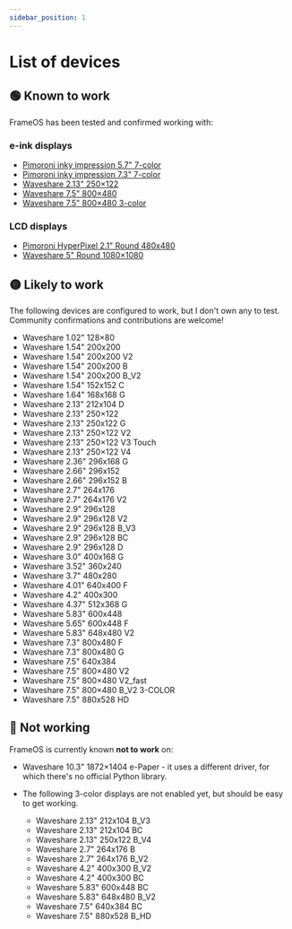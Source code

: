 ```yaml
---
sidebar_position: 1
---
```


# List of devices

## 🟢 Known to work

FrameOS has been tested and confirmed working with:

### e-ink displays

- [Pimoroni inky impression 5.7" 7-color](./pimoroni-inky-impression-5.7inch-eink)
- [Pimoroni inky impression 7.3" 7-color](./pimoroni-inky-impression-7.3inch-eink)
- [Waveshare 2.13" 250×122](./waveshare-2.13inch-250x122-epaper)
- [Waveshare 7.5" 800×480](./waveshare-7.5inch-800x480-epaper)
- [Waveshare 7.5" 800×480 3-color](./waveshare-7.5inch-800x480-3color-epaper)

### LCD displays

- [Pimoroni HyperPixel 2.1" Round 480x480](./pimoroni-hyperpixel-2.1inch-round-480x480-lcd)
- [Waveshare 5" Round 1080×1080](./waveshare-5inch-round-1080x1080-lcd)


## 🟡 Likely to work

The following devices are configured to work, but I don't own any to test. Community confirmations and contributions are welcome!

- Waveshare 1.02" 128×80
- Waveshare 1.54" 200x200
- Waveshare 1.54" 200x200 V2
- Waveshare 1.54" 200x200 B
- Waveshare 1.54" 200x200 B_V2
- Waveshare 1.54" 152x152 C
- Waveshare 1.64" 168x168 G
- Waveshare 2.13" 212x104 D
- Waveshare 2.13" 250×122
- Waveshare 2.13" 250x122 G
- Waveshare 2.13" 250×122 V2
- Waveshare 2.13" 250×122 V3 Touch
- Waveshare 2.13" 250×122 V4
- Waveshare 2.36" 296x168 G
- Waveshare 2.66" 296x152
- Waveshare 2.66" 296x152 B
- Waveshare 2.7" 264x176
- Waveshare 2.7" 264x176 V2
- Waveshare 2.9" 296x128
- Waveshare 2.9" 296x128 V2
- Waveshare 2.9" 296x128 B_V3
- Waveshare 2.9" 296x128 BC
- Waveshare 2.9" 296x128 D
- Waveshare 3.0" 400x168 G
- Waveshare 3.52" 360x240
- Waveshare 3.7" 480x280
- Waveshare 4.01" 640x400 F
- Waveshare 4.2" 400x300
- Waveshare 4.37" 512x368 G
- Waveshare 5.83" 600x448
- Waveshare 5.65" 600x448 F
- Waveshare 5.83" 648x480 V2
- Waveshare 7.3" 800x480 F
- Waveshare 7.3" 800x480 G
- Waveshare 7.5" 640x384
- Waveshare 7.5" 800×480 V2
- Waveshare 7.5" 800×480 V2_fast
- Waveshare 7.5" 800×480 B_V2 3-COLOR
- Waveshare 7.5" 880x528 HD

## 🔴 Not working
FrameOS is currently known **not to work** on:

- Waveshare 10.3" 1872×1404 e-Paper - it uses a different driver, for which there's no official Python library.

- The following 3-color displays are not enabled yet, but should be easy to get working.
  - Waveshare 2.13" 212x104 B_V3
  - Waveshare 2.13" 212x104 BC
  - Waveshare 2.13" 250x122 B_V4
  - Waveshare 2.7" 264x176 B
  - Waveshare 2.7" 264x176 B_V2
  - Waveshare 4.2" 400x300 B_V2
  - Waveshare 4.2" 400x300 BC
  - Waveshare 5.83" 600x448 BC
  - Waveshare 5.83" 648x480 B_V2
  - Waveshare 7.5" 640x384 BC
  - Waveshare 7.5" 880x528 B_HD
